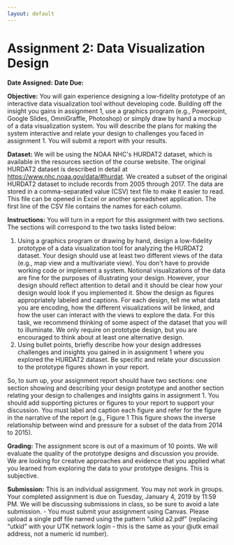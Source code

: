 ```yaml
---
layout: default
---
```


# Assignment 2: Data Visualization Design

**Date Assigned:**
**Date Due:**

**Objective:** You will gain experience designing a low-fidelity prototype of an interactive data visualization tool without developing code.  Building off the insight you gains in assignment 1, use a graphics program (e.g., Powerpoint, Google Slides, OmniGraffle, Photoshop) or simply draw by hand a mockup of a data visualization system.  You will describe the plans for making the system interactive and relate your design to challenges you faced in assignment 1.  You will submit a report with your results.

**Dataset:** We will be using the NOAA NHC's HURDAT2 dataset, which is available in the resources section of the course website.  The original HURDAT2 dataset is described in detail at https://www.nhc.noaa.gov/data/#hurdat.  We created a subset of the original HURDAT2 dataset to include records from 2005 through 2017.  The data are stored in a comma-separated value (CSV) text file to make it easier to read.  This file can be opened in Excel or another spreadsheet application.  The first line of the CSV file contains the names for each column.

**Instructions:** You will turn in a report for this assignment with two sections.  The sections will correspond to the two tasks listed below:
1. Using a graphics program or drawing by hand, design a low-fidelity prototype of a data visualization tool for analyzing the HURDAT2 dataset.  Your design should use at least two different views of the data (e.g., map view and a multivariate view).  You don't have to provide working code or implement a system.  Notional visualizations of the data are fine for the purposes of illustrating your design.  However, your design should reflect attention to detail and it should be clear how your design would look if you implemented it.  Show the design as figures appropriately labeled and captions.  For each design, tell me what data you are encoding, how the different visualizations will be linked, and how the user can interact with the views to explore the data.  For this task, we recommend thinking of some aspect of the dataset that you will to illuminate.  We only require on prototype design, but you are encouraged to think about at least one alternative design.
2. Using bullet points, briefly describe how your design addresses challenges and insights you gained in in assignment 1 where you explored the HURDAT2 dataset.  Be specific and relate your discussion to the prototype figures shown in your report.

So, to sum up, your assignment report should have two sections: one section showing and describing your design prototype and another section relating your design to challenges and insights gains in assignment 1. You should add supporting pictures or figures to your report to support your discussion.  You must label and caption each figure and refer for the figure in the narrative of the report (e.g., Figure 1  This figure shows the inverse relationship between wind and pressure for a subset of the data from 2014 to 2015).

**Grading:** The assignment score is out of a maximum of 10 points. We will evaluate the quality of the prototype designs and discussion you provide. We are looking for creative approaches and evidence that you applied what you learned from exploring the data to your prototype designs. This is subjective.

**Submission:** This is an individual assignment. You may not work in groups. Your completed assignment is due on Tuesday, January 4, 2019 by 11:59 PM. We will be discussing submissions in class, so be sure to avoid a late submission.
	- You must submit your assignment using Canvas. Please upload a single pdf file named using the pattern “utkid a2.pdf” (replacing “utkid” with your UTK network login - this is the same as your @utk email address, not a numeric id number).
